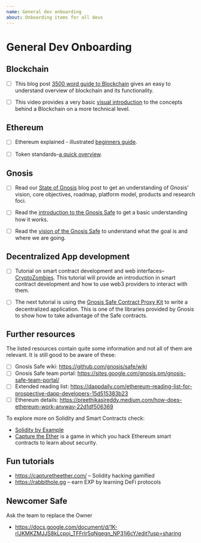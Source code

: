 ```yaml
---
name: General dev onboarding
about: Onboarding items for all devs
---
```


# General Dev Onboarding

## Blockchain
- [ ] This blog post [3500 word guide to Blockchain](https://thenextweb.com/contributors/2017/11/01/ultimate-3500-word-plain-english-guide-blockchain/) gives an easy to understand
overview of blockchain and its functionality.

- [ ] This video provides a very basic [visual introduction](https://www.youtube.com/watch?v=_160oMzblY8) to the concepts behind a
Blockchain on a more technical level.


## Ethereum
- [ ] Ethereum explained - illustrated [beginners guide](https://www.upfolio.com/ultimate-ethereum-guide).

- [ ] Token standards–[a quick overview](https://medium.com/@brenn.a.hill/noobs-guide-to-understanding-erc-20-vs-erc-721-tokens-d7f5657a4ee7).

## Gnosis

- [ ] Read our [State of Gnosis](https://blog.gnosis.pm/the-state-of-gnosis-8cb9f49e3533) blog post to get an understanding of Gnosis’ vision, core
objectives, roadmap, platform model, products and research foci.

- [ ] Read the [introduction to the Gnosis Safe](https://docs.gnosis.io/safe/docs/intro_assets/) to get a basic understanding how it works.

- [ ] Read the [vision of the Gnosis Safe](https://docs.google.com/document/d/1QPCFPHezlbA2OawSJJo5AkwNLyWaYb9UZb2_yc4bVjw/edit) to understand what the goal is and where we are going.

## Decentralized App development

- [ ] Tutorial on smart contract development and web interfaces–[CryptoZombies](https://cryptozombies.io/en/course).
This tutorial will provide an introduction in smart contract development and how to use web3 providers to interact with them.

- [ ] The next tutorial is using the [Gnosis Safe Contract Proxy Kit](https://docs.gnosis.io/safe/docs/cpktutorial1/) to write a decentralized application.
This is one of the libraries provided by Gnosis to show how to take advantage of the Safe contracts.

## Further resources
The listed resources contain quite some information and not all of them are relevant. It is still good to be aware of these:
- [ ] Gnosis Safe wiki: https://github.com/gnosis/safe/wiki
- [ ] Gnosis Safe team portal: https://sites.google.com/gnosis.pm/gnosis-safe-team-portal/
- [ ] Extended reading list: https://dappdaily.com/ethereum-reading-list-for-prospective-dapp-developers-15d515383b23
- [ ] Ethereum details: https://preethikasireddy.medium.com/how-does-ethereum-work-anyway-22d1df506369

To explore more on Solidity and Smart Contracts check:
- [Solidity by Example](https://solidity-by-example.org/)
- [Capture the Ether](https://capturetheether.com/) is a game in which you hack Ethereum smart contracts to learn about security.

## Fun tutorials
* https://capturetheether.com/ – Solidity hacking gamified
* https://rabbithole.gg – earn EXP by learning DeFi protocols

## Newcomer Safe
Ask the team to replace the Owner
- https://docs.google.com/document/d/1K-rlJKMKZMJJS8kLcpoj_TFFrIr5qNgegn_NP31j6cY/edit?usp=sharing
